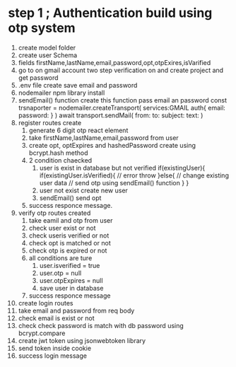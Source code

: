 # step 1 ; Authentication build using otp system

1. create model folder
2. create user Schema
3. fields firstName,lastName,email,password,opt,otpExires,isVarified
4. go to on gmail account two step verification on and create project and get password
5. .env file create save email and password
6. nodemailer npm library install
7. sendEmail() function create
   this function pass email an password
   const trsnaporter = nodemailer.createTransport(
   services:GMAIL
   auth{
   email:
   password:
   }
   )
   await transport.sendMail(
   from:
   to:
   subject:
   text:
   )
8. register routes create
   1. generate 6 digit otp react element
   2. take firstName,lastName,email,password from user
   3. create opt, optExpires and hashedPassword create using bcrypt.hash method
   4. 2 condition chaecked
      1. user is exist in database but not verified
         if(existingUser){
         if(existingUser.isVerified){
         // error throw
         }else{
         // change existing user data
         // send otp using sendEmail() function
         }
         }
      2. user not exist create new user
      3. sendEmail() send opt
   5. success responce message.
9. verify otp routes created
   1. take eamil and otp from user
   2. check user exist or not
   3. check useris verified or not
   4. check opt is matched or not
   5. check otp is expired or not
   6. all conditions are ture
      1. user.isverified = true
      2. user.otp = null
      3. user.otpExpires = null
      4. save user in database
   7. success responce message
10. create login routes
11. take email and password from req body
12. check email is exist or not
13. check check password is match with db password using bcrypt.compare
14. create jwt token using jsonwebtoken library
15. send token inside cookie
16. success login message
